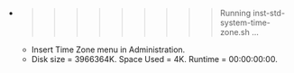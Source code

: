 * >>>>>>>>> Running inst-std-system-time-zone.sh ...
  * Insert Time Zone menu in Administration.
  * Disk size = 3966364K. Space Used = 4K. Runtime = 00:00:00:00.
